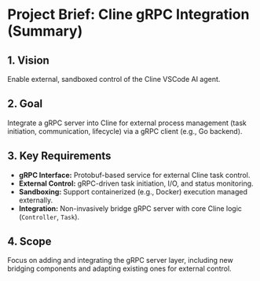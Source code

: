 # Project Brief: Cline gRPC Integration (Summary)

## 1. Vision
Enable external, sandboxed control of the Cline VSCode AI agent.

## 2. Goal
Integrate a gRPC server into Cline for external process management (task initiation, communication, lifecycle) via a gRPC client (e.g., Go backend).

## 3. Key Requirements
*   **gRPC Interface:** Protobuf-based service for external Cline task control.
*   **External Control:** gRPC-driven task initiation, I/O, and status monitoring.
*   **Sandboxing:** Support containerized (e.g., Docker) execution managed externally.
*   **Integration:** Non-invasively bridge gRPC server with core Cline logic (`Controller`, `Task`).

## 4. Scope
Focus on adding and integrating the gRPC server layer, including new bridging components and adapting existing ones for external control.
